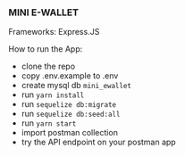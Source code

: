 ### MINI E-WALLET


Frameworks: Express.JS

How to run the App: 

- clone the repo
- copy .env.example to .env
- create mysql db `mini_ewallet`
- run `yarn install`
- run `sequelize db:migrate`
- run `sequelize db:seed:all`
- run `yarn start`
- import postman collection
- try the API endpoint on your postman app

